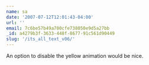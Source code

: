 ```yaml
---
name: sa
date: '2007-07-12T12:01:43-04:00'
url: ''
email: 7c6be57b49a700cfe738050e9d5a27bb
_id: a4279b3f-3633-448f-8677-91c561d90449
slug: '/its_all_text_v06/'
---
```


An option to disable the yellow animation would be nice.
